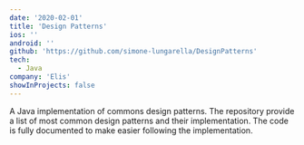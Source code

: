 ```yaml
---
date: '2020-02-01'
title: 'Design Patterns'
ios: ''
android: ''
github: 'https://github.com/simone-lungarella/DesignPatterns'
tech:
  - Java
company: 'Elis'
showInProjects: false
---
```


A Java implementation of commons design patterns. The repository provide a list of most common design patterns and their implementation.
The code is fully documented to make easier following the implementation.
